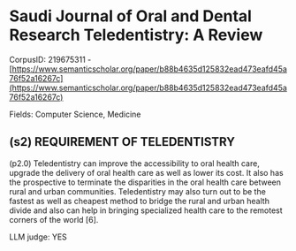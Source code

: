 # Saudi Journal of Oral and Dental Research Teledentistry: A Review

CorpusID: 219675311 - [https://www.semanticscholar.org/paper/b88b4635d125832ead473eafd45a76f52a16267c](https://www.semanticscholar.org/paper/b88b4635d125832ead473eafd45a76f52a16267c)

Fields: Computer Science, Medicine

## (s2) REQUIREMENT OF TELEDENTISTRY
(p2.0) Teledentistry can improve the accessibility to oral health care, upgrade the delivery of oral health care as well as lower its cost. It also has the prospective to terminate the disparities in the oral health care between rural and urban communities. Teledentistry may also turn out to be the fastest as well as cheapest method to bridge the rural and urban health divide and also can help in bringing specialized health care to the remotest corners of the world [6].

LLM judge: YES

